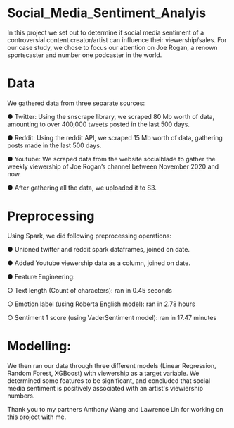 # Social_Media_Sentiment_Analyis

In this project we set out to determine if social media sentiment of a controversial content creator/artist can influence their viewership/sales. For our case study, we chose to focus our attention on Joe Rogan, a renown sportscaster and number one podcaster in the world.

# Data

We gathered data from three separate sources:

● Twitter: Using the snscrape library, we scraped 80 Mb worth of data, amounting to over 400,000 tweets posted in the last 500 days.

● Reddit: Using the reddit API, we scraped 15 Mb worth of data, gathering posts made in the last 500 days.

● Youtube: We scraped data from the website socialblade to gather the weekly viewership of Joe Rogan’s channel between November 2020 and now.

● After gathering all the data, we uploaded it to S3.

# Preprocessing

Using Spark, we did following preprocessing operations:

● Unioned twitter and reddit spark dataframes, joined on date.

● Added Youtube viewership data as a column, joined on date.

● Feature Engineering:

  ○ Text length (Count of characters): ran in 0.45 seconds
  
  ○ Emotion label (using Roberta English model): ran in 2.78 hours
  
  ○ Sentiment 1 score (using VaderSentiment model): ran in 17.47 minutes
 
 # Modelling:
 
We then ran our data through three different models (Linear Regression, Random Forest, XGBoost) with viewership as a target variable. We determined some features to be significant, and concluded that social media sentiment is positively associated with an artist's viewiership numbers.
 
 Thank you to my partners Anthony Wang and Lawrence Lin for working on this project with me.
